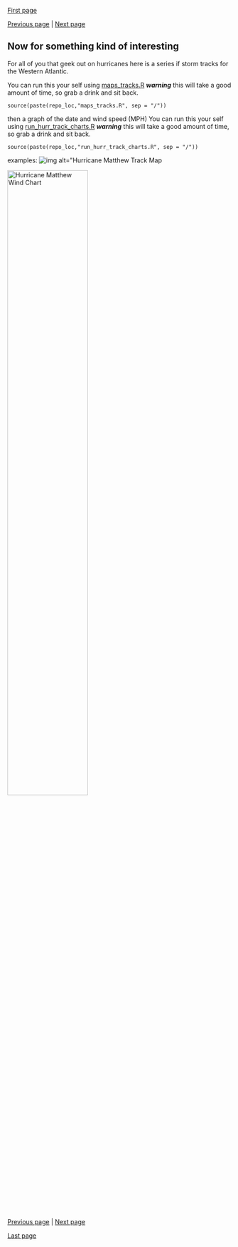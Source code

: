 [First page](1st.md)

[Previous page](6th.md) | [Next page](last.md)
## Now for something kind of interesting
For all of you that geek out on hurricanes here is a series if storm tracks for the Western Atlantic.

You can run this your self using [maps_tracks.R](maps_tracks.R) ***warning*** this will take a good amount of time, so grab a drink and sit back.

```
source(paste(repo_loc,"maps_tracks.R", sep = "/"))
```

then a graph of the date and wind speed (MPH)
You can run this your self using [run_hurr_track_charts.R](run_hurr_track_charts.R) ***warning*** this will take a good amount of time, so grab a drink and sit back.

```
source(paste(repo_loc,"run_hurr_track_charts.R", sep = "/"))
```

examples:
![img alt="Hurricane Matthew Track Map](../master/maps/storm/MATTHEW_AL142016_track_map.png?raw=true)

<img alt="Hurricane Matthew Wind Chart" src="../master/charts/storm/Western_Atlantic_MATTHEW_wind.png?raw=true" width="60%" height="60%" >


[Previous page](6th.md) | [Next page](last.md)

[Last page](last.md)
